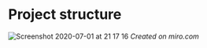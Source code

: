# Project structure
![Screenshot 2020-07-01 at 21 17 16](https://user-images.githubusercontent.com/57366310/86289520-c4167d80-bbe3-11ea-8cc0-3d464a02fabb.png)
*Created on miro.com*
